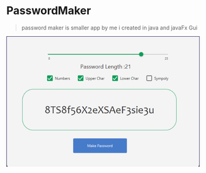 # PasswordMaker

> password maker is smaller app by me i created in java and javaFx Gui

 ![Tux, the Linux mascot](https://github.com/MuaamalRafid/PasswordMaker/blob/main/Program%20Image/Example%201.png)

